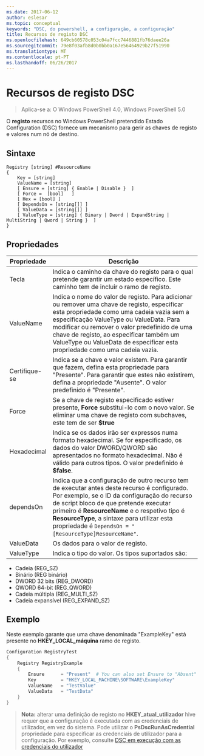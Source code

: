 ```yaml
---
ms.date: 2017-06-12
author: eslesar
ms.topic: conceptual
keywords: "DSC, do powershell, a configuração, a configuração"
title: Recursos de registo DSC
ms.openlocfilehash: 649cb60578c053c04a7fcc7446881fb76daee26a
ms.sourcegitcommit: 79e8f03afb8d0b0bb0a167e56464929b27f51990
ms.translationtype: MT
ms.contentlocale: pt-PT
ms.lasthandoff: 06/26/2017
---
```

# <a name="dsc-registry-resource"></a>Recursos de registo DSC

> Aplica-se a: O Windows PowerShell 4.0, Windows PowerShell 5.0

O **registo** recursos no Windows PowerShell pretendido Estado Configuration (DSC) fornece um mecanismo para gerir as chaves de registo e valores num nó de destino.

## <a name="syntax"></a>Sintaxe

```
Registry [string] #ResourceName
{
    Key = [string]
    ValueName = [string]
    [ Ensure = [string] { Enable | Disable }  ]
    [ Force =  [bool]   ]
    [ Hex = [bool] ]
    [ DependsOn = [string[]] ]
    [ ValueData = [string[]] ]
    [ ValueType = [string] { Binary | Dword | ExpandString | MultiString | Qword | String }  ]
}
```

## <a name="properties"></a>Propriedades
|  Propriedade  |  Descrição   | 
|---|---| 
| Tecla| Indica o caminho da chave do registo para o qual pretende garantir um estado específico. Este caminho tem de incluir o ramo de registo.| 
| ValueName| Indica o nome do valor de registo. Para adicionar ou remover uma chave de registo, especificar esta propriedade como uma cadeia vazia sem a especificação ValueType ou ValueData. Para modificar ou remover o valor predefinido de uma chave de registo, ao especificar também um ValueType ou ValueData de especificar esta propriedade como uma cadeia vazia.| 
| Certifique-se| Indica se a chave e valor existem. Para garantir que fazem, defina esta propriedade para "Presente". Para garantir que estes não existirem, defina a propriedade "Ausente". O valor predefinido é "Presente".| 
| Force| Se a chave de registo especificado estiver presente, __Force__ substitui-lo com o novo valor. Se eliminar uma chave de registo com subchaves, este tem de ser __$true__| 
| Hexadecimal| Indica se os dados irão ser expressos numa formato hexadecimal. Se for especificado, os dados do valor DWORD/QWORD são apresentados no formato hexadecimal. Não é válido para outros tipos. O valor predefinido é __$false__.| 
| dependsOn| Indica que a configuração de outro recurso tem de executar antes deste recurso é configurado. Por exemplo, se o ID da configuração do recurso de script bloco de que pretende executar primeiro é __ResourceName__ e o respetivo tipo é __ResourceType__, a sintaxe para utilizar esta propriedade é `DependsOn = "[ResourceType]ResourceName"`.| 
| ValueData| Os dados para o valor de registo.| 
| ValueType| Indica o tipo do valor. Os tipos suportados são: 
<ul><li>Cadeia (REG_SZ)</li>


<li>Binário (REG binário)</li>


<li>DWORD 32 bits (REG_DWORD)</li>


<li>QWORD 64-bit (REG_QWORD)</li>


<li>Cadeia múltipla (REG_MULTI_SZ)</li>


<li>Cadeia expansível (REG_EXPAND_SZ)</li></ul>

## <a name="example"></a>Exemplo
Neste exemplo garante que uma chave denominada "ExampleKey" está presente no **HKEY\_LOCAL\_máquina** ramo de registo.
```powershell
Configuration RegistryTest
{
    Registry RegistryExample
    {
        Ensure      = "Present"  # You can also set Ensure to "Absent"
        Key         = "HKEY_LOCAL_MACHINE\SOFTWARE\ExampleKey"
        ValueName   = "TestValue"
        ValueData   = "TestData"
    }
}
```

>**Nota:** alterar uma definição de registo no **HKEY\_atual\_utilizador** hive requer que a configuração é executada com as credenciais de utilizador, em vez do sistema.
>Pode utilizar o **PsDscRunAsCredential** propriedade para especificar as credenciais de utilizador para a configuração. Por exemplo, consulte [DSC em execução com as credenciais do utilizador](runAsUser.md)



